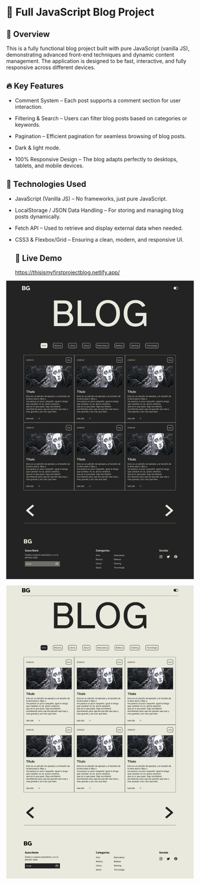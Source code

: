 # 🚀 Full JavaScript Blog Project


## 🌟 Overview

This is a fully functional blog project built with pure JavaScript (vanilla JS), demonstrating advanced front-end techniques and dynamic content management. The application is designed to be fast, interactive, and fully responsive across different devices.


## 🔥 Key Features

- Comment System – Each post supports a comment section for user interaction.

- Filtering & Search – Users can filter blog posts based on categories or keywords.

- Pagination – Efficient pagination for seamless browsing of blog posts.

- Dark & light mode.

- 100% Responsive Design – The blog adapts perfectly to desktops, tablets, and mobile devices.

## 🎯 Technologies Used

- JavaScript (Vanilla JS) – No frameworks, just pure JavaScript.

- LocalStorage / JSON Data Handling – For storing and managing blog posts dynamically.

- Fetch API – Used to retrieve and display external data when needed.

- CSS3 & Flexbox/Grid – Ensuring a clean, modern, and responsive UI.

  ## 🚀 Live Demo
  https://thisismyfirstprojectblog.netlify.app/


![Desktop design](/Assets/Desktop-1.png)

![Desktop design light mode](/Assets/Desktop.png)
